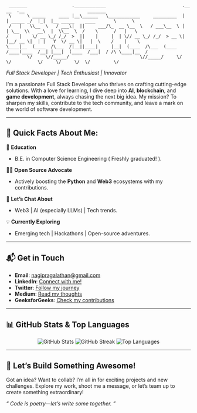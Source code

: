```
 _______                 .____________                             .__          __  .__                        _______   
 \      \ _____     ____ |__\______   \____________     _________  |  | _____ _/  |_|  |__ _____    ____       \      \  
 /   |   \\__  \   / ___\|  ||     ___/\_  __ \__  \   / ___\__  \ |  | \__  \\   __\  |  \\__  \  /    \      /   |   \ 
/    |    \/ __ \_/ /_/  >  ||    |     |  | \// __ \_/ /_/  > __ \|  |__/ __ \|  | |   Y  \/ __ \|   |  \    /    |    \
\____|__  (____  /\___  /|__||____|     |__|  (____  /\___  (____  /____(____  /__| |___|  (____  /___|  / /\ \____|__  /
        \/     \//_____/                           \//_____/     \/          \/          \/     \/     \/  \/         \/ 
```
*Full Stack Developer | Tech Enthusiast | Innovator*
 
I’m a passionate Full Stack Developer who thrives on crafting cutting-edge solutions. With a love for learning, I dive deep into **AI**, **blockchain**, and **game development**, always chasing the next big idea. My mission? To sharpen my skills, contribute to the tech community, and leave a mark on the world of software development.

---

## 🌟 Quick Facts About Me:

🏫 **Education**  
- B.E. in Computer Science Engineering ( Freshly graduated! ).

👨‍💻 **Open Source Advocate**  
- Actively boosting the **Python** and **Web3** ecosystems with my contributions.  

💬 **Let’s Chat About**  
- Web3 | AI (especially LLMs) | Tech trends.

💡 **Currently Exploring**  
- Emerging tech | Hackathons | Open-source adventures.

---

## 📬 Get in Touch  
- **Email**: [nagipragalathan@gmail.com](mailto:nagipragalathan@gmail.com)  
- **LinkedIn**: [Connect with me!](https://linkedin.com/in/nagipragalathan)  
- **Twitter**: [Follow my journey](https://twitter.com/nagipragalathan)  
- **Medium**: [Read my thoughts](https://medium.com/@nagipragalathan)  
- **GeeksforGeeks**: [Check my contributions](https://geeksforgeeks.org/user/nagipragalathan)  

---
## 📊 GitHub Stats & Top Languages
<div align="center">
  <img src="https://github-readme-stats.vercel.app/api?username=nagipragalathan&show_icons=true&theme=radical&layout=compact" alt="GitHub Stats" />
  <img src="https://github-readme-streak-stats.herokuapp.com/?user=nagipragalathan&theme=radical" alt="GitHub Streak" />
  <img src="https://github-readme-stats.vercel.app/api/top-langs/?username=nagipragalathan&layout=compact&theme=radical" alt="Top Languages" />
</div>

---
## 🚀 Let’s Build Something Awesome!  
Got an idea? Want to collab? I’m all in for exciting projects and new challenges. Explore my work, shoot me a message, or let’s team up to create something extraordinary!  

*“ Code is poetry—let’s write some together. ”*

